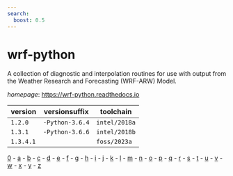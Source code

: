 ```yaml
---
search:
  boost: 0.5
---
```

# wrf-python

A collection of diagnostic and interpolation routines for use with output from  the Weather Research and Forecasting (WRF-ARW) Model.

*homepage*: <https://wrf-python.readthedocs.io>

version | versionsuffix | toolchain
--------|---------------|----------
``1.2.0`` | ``-Python-3.6.4`` | ``intel/2018a``
``1.3.1`` | ``-Python-3.6.6`` | ``intel/2018b``
``1.3.4.1`` |  | ``foss/2023a``

[0](../0/index.md) - [a](../a/index.md) - [b](../b/index.md) - [c](../c/index.md) - [d](../d/index.md) - [e](../e/index.md) - [f](../f/index.md) - [g](../g/index.md) - [h](../h/index.md) - [i](../i/index.md) - [j](../j/index.md) - [k](../k/index.md) - [l](../l/index.md) - [m](../m/index.md) - [n](../n/index.md) - [o](../o/index.md) - [p](../p/index.md) - [q](../q/index.md) - [r](../r/index.md) - [s](../s/index.md) - [t](../t/index.md) - [u](../u/index.md) - [v](../v/index.md) - [w](../w/index.md) - [x](../x/index.md) - [y](../y/index.md) - [z](../z/index.md)

